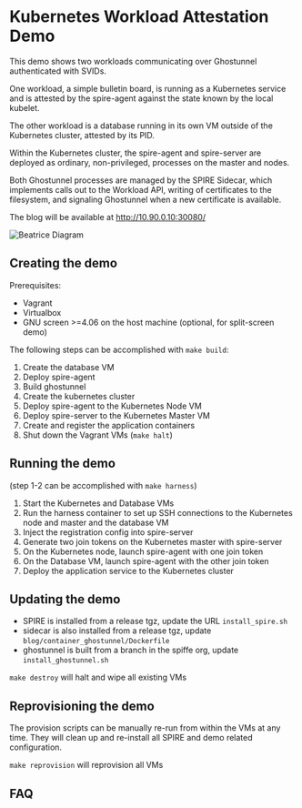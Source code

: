 # Kubernetes Workload Attestation Demo

This demo shows two workloads communicating over Ghostunnel authenticated with SVIDs.

One workload, a simple bulletin board, is running as a Kubernetes service and is attested by the
spire-agent against the state known by the local kubelet.

The other workload is a database running in its own VM outside of the Kubernetes cluster, attested by its PID.

Within the Kubernetes cluster, the spire-agent and spire-server are deployed as ordinary, non-privileged, processes on the master and nodes.

Both Ghostunnel processes are managed by the SPIRE Sidecar, which implements calls out to the Workload API, writing of certificates to the filesystem, and signaling Ghostunnel when a new certificate is available.

The blog will be available at http://10.90.0.10:30080/

![Beatrice Diagram](doc/beatrice_diagram.png)

## Creating the demo

Prerequisites:

* Vagrant
* Virtualbox
* GNU screen >=4.06 on the host machine (optional, for split-screen demo)

The following steps can be accomplished with `make build`:

1. Create the database VM
  1. Deploy spire-agent
  1. Build ghostunnel
1. Create the kubernetes cluster
  1. Deploy spire-agent to the Kubernetes Node VM
  1. Deploy spire-server to the Kubernetes Master VM
  1. Create and register the application containers
1. Shut down the Vagrant VMs (`make halt`)

## Running the demo

(step 1-2 can be accomplished with `make harness`)

1. Start the Kubernetes and Database VMs
1. Run the harness container to set up SSH connections to the Kubernetes node and
   master and the database VM
1. Inject the registration config into spire-server
1. Generate two join tokens on the Kubernetes master with spire-server
1. On the Kubernetes node, launch spire-agent with one join token
1. On the Database VM, launch spire-agent with the other join token
1. Deploy the application service to the Kubernetes cluster

## Updating the demo

* SPIRE is installed from a release tgz, update the URL `install_spire.sh`
* sidecar is also installed from a release tgz, update `blog/container_ghostunnel/Dockerfile`
* ghostunnel is built from a branch in the spiffe org, update `install_ghostunnel.sh` 

`make destroy` will halt and wipe all existing VMs

## Reprovisioning the demo

The provision scripts can be manually re-run from within the VMs
at any time.  They will clean up and re-install all SPIRE and demo
related configuration.

`make reprovision` will reprovision all VMs

## FAQ
